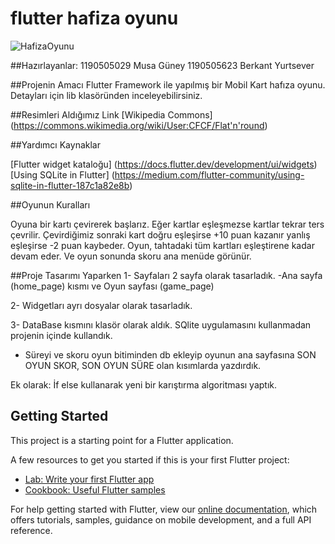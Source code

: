 # flutter hafiza oyunu



![HafizaOyunu](https://user-images.githubusercontent.com/97352514/164081688-a1548148-5821-46b5-b6d5-9af5b52cd696.gif)


##Hazırlayanlar:
1190505029 Musa Güney
1190505623 Berkant Yurtsever

##Projenin Amacı
Flutter Framework ile yapılmış bir Mobil Kart hafıza oyunu. Detayları için lib klasöründen inceleyebilirsiniz.

##Resimleri Aldığımız Link
[Wikipedia Commons] (https://commons.wikimedia.org/wiki/User:CFCF/Flat'n'round)

##Yardımcı Kaynaklar

[Flutter widget kataloğu] (https://docs.flutter.dev/development/ui/widgets)
[Using SQLite in Flutter] (https://medium.com/flutter-community/using-sqlite-in-flutter-187c1a82e8b)

##Oyunun Kuralları

Oyuna bir kartı çevirerek başlarız.
Eğer kartlar eşleşmezse kartlar tekrar ters çevrilir.
Çevirdiğimiz sonraki kart doğru eşleşirse +10 puan kazanır yanlış eşleşirse -2 puan kaybeder.
Oyun, tahtadaki tüm kartları eşleştirene kadar devam eder.
Ve oyun sonunda skoru ana menüde görünür.

##Proje Tasarımı Yaparken
1- Sayfaları 2 sayfa olarak tasarladık. 
-Ana sayfa (home_page) kısmı ve Oyun sayfası (game_page)

2- Widgetları ayrı dosyalar olarak tasarladık.

3- DataBase kısmını klasör olarak aldık. SQlite uygulamasını kullanmadan projenin içinde kullandık.
- Süreyi ve skoru oyun bitiminden db ekleyip oyunun ana sayfasına SON OYUN SKOR, SON OYUN SÜRE olan kısımlarda yazdırdık.

Ek olarak: İf else kullanarak yeni bir karıştırma algoritması yaptık.



## Getting Started
This project is a starting point for a Flutter application.

A few resources to get you started if this is your first Flutter project:

- [Lab: Write your first Flutter app](https://flutter.dev/docs/get-started/codelab)
- [Cookbook: Useful Flutter samples](https://flutter.dev/docs/cookbook)

For help getting started with Flutter, view our
[online documentation](https://flutter.dev/docs), which offers tutorials,
samples, guidance on mobile development, and a full API reference.




